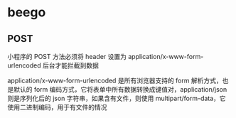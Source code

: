# beego
## POST
小程序的 POST 方法必须将 header 设置为 application/x-www-form-urlencoded 后台才能拦截到数据

application/x-www-form-urlencoded 是所有浏览器支持的 form 解析方式，也是默认的 form 编码方式，它将表单中所有数据转换成键值对，application/json 则是序列化后的 json 字符串，如果含有文件，则使用 multipart/form-data，它使用二进制编码，用于有文件的情况